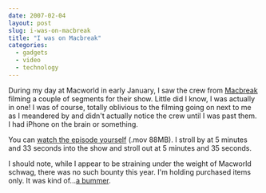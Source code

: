 ```yaml
---
date: 2007-02-04
layout: post
slug: i-was-on-macbreak
title: "I was on Macbreak"
categories:
  - gadgets
  - video
  - technology
---
```


During my day at Macworld in early January, I saw the crew from [Macbreak](http://twit.tv/mb) filming a couple of segments for their show. Little did I know, I was actually in one! I was of course, totally oblivious to the filming going on next to me as I meandered by and didn't actually notice the crew until I was past them. I had iPhone on the brain or something.

You can [watch the episode yourself](http://www.twit.tv/mb49) (.mov 88MB). I stroll by at 5 minutes and 33 seconds into the show and stroll out at 5 minutes and 35 seconds.

I should note, while I appear to be straining under the weight of Macworld schwag, there was no such bounty this year. I'm holding purchased items only. It was kind of...[a bummer](http://www.youtube.com/watch?v=l2-UuIEOcss).
